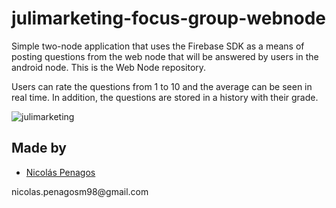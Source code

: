 # julimarketing-focus-group-webnode

Simple two-node application that uses the Firebase SDK as a means of posting questions from the web node that will be answered by users in the android node. This is the Web Node repository.

Users can rate the questions from 1 to 10 and the average can be seen in real time. In addition, the questions are stored in a history with their grade.

![julimarketing](https://user-images.githubusercontent.com/47872252/100666200-9e260e00-3326-11eb-99f8-dac27e0022d2.png)

## Made by
  <ul>
  <li><div><a href="https://github.com/nicolaspenagos" title="Nicolas Penagos">Nicolás Penagos</a>   </div></li>
  </ul> 
     <p>   nicolas.penagosm98@gmail.com </p>
